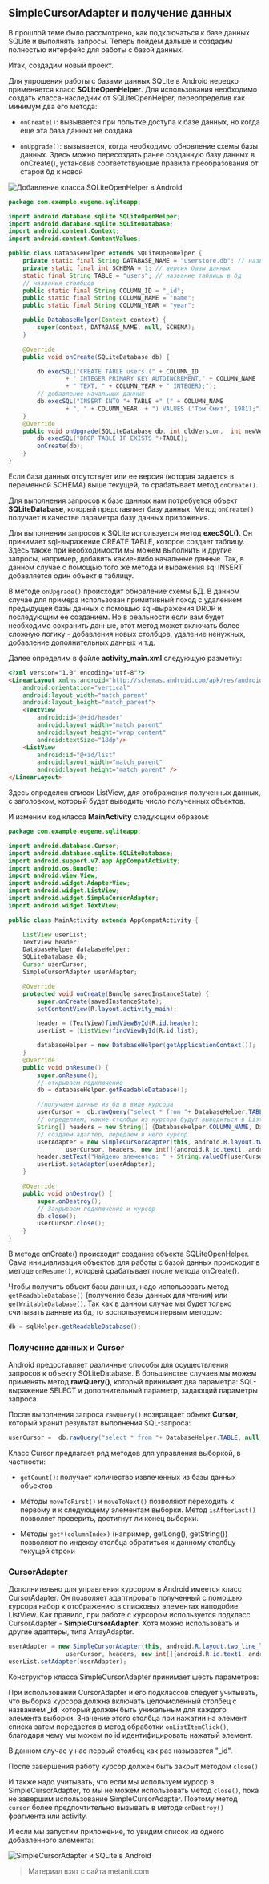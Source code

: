 ## SimpleCursorAdapter и получение данных

В прошлой теме было рассмотрено, как подключаться к базе данных SQLite и выполнять запросы. Теперь пойдем дальше и создадим полностью интерфейс для работы с базой данных.

Итак, создадим новый проект.

Для упрощения работы с базами данных SQLite в Android нередко применяется класс **SQLiteOpenHelper**. Для использования необходимо создать класса-наследник от SQLiteOpenHelper, переопределив как минимум два его метода:

- `onCreate()`: вызывается при попытке доступа к базе данных, но когда еще эта база данных не создана

- `onUpgrade()`: вызывается, когда необходимо обновление схемы базы данных. Здесь можно пересоздать ранее созданную базу данных в onCreate(), 
установив соответствующие правила преобразования от старой бд к новой

![Добавление класса SQLiteOpenHelper в Android](https://metanit.com/java/android/pics/sqlite5.png)

```java
package com.example.eugene.sqliteapp;

import android.database.sqlite.SQLiteOpenHelper;
import android.database.sqlite.SQLiteDatabase;
import android.content.Context;
import android.content.ContentValues;

public class DatabaseHelper extends SQLiteOpenHelper {
    private static final String DATABASE_NAME = "userstore.db"; // название бд
    private static final int SCHEMA = 1; // версия базы данных
    static final String TABLE = "users"; // название таблицы в бд
    // названия столбцов
    public static final String COLUMN_ID = "_id";
    public static final String COLUMN_NAME = "name";
    public static final String COLUMN_YEAR = "year";

    public DatabaseHelper(Context context) {
        super(context, DATABASE_NAME, null, SCHEMA);
    }

    @Override
    public void onCreate(SQLiteDatabase db) {

        db.execSQL("CREATE TABLE users (" + COLUMN_ID
                + " INTEGER PRIMARY KEY AUTOINCREMENT," + COLUMN_NAME
                + " TEXT, " + COLUMN_YEAR + " INTEGER);");
        // добавление начальных данных
        db.execSQL("INSERT INTO "+ TABLE +" (" + COLUMN_NAME
                + ", " + COLUMN_YEAR  + ") VALUES ('Том Смит', 1981);");
    }
    @Override
    public void onUpgrade(SQLiteDatabase db, int oldVersion,  int newVersion) {
        db.execSQL("DROP TABLE IF EXISTS "+TABLE);
        onCreate(db);
    }
}
```

Если база данных отсутствует или ее версия (которая задается в переменной SCHEMA) выше текущей, то срабатывает метод `onCreate()`.

Для выполнения запросов к базе данных нам потребуется объект **SQLiteDatabase**, который представляет базу данных. Метод `onCreate()` получает в качестве параметра базу данных приложения.

Для выполнения запросов к SQLite используется метод **execSQL()**. Он принимает sql-выражение CREATE TABLE, которое создает таблицу. Здесь также при необходимости мы можем выполнить и другие запросы, например, добавить какие-либо начальные данные. Так, в данном случае с помощью того же метода и выражения sql INSERT добавляется один объект в таблицу.

В методе `onUpgrade()` происходит обновление схемы БД. В данном случае для примера использован примитивный поход с удалением предыдущей базы данных с помощью sql-выражения DROP и последующим ее созданием. Но в реальности если вам будет необходимо сохранить данные, этот метод может включать более сложную логику - добавления новых столбцов, удаление ненужных, добавление дополнительных данных и т.д.

Далее определим в файле **activity_main.xml** следующую разметку:

```html
<?xml version="1.0" encoding="utf-8"?>
<LinearLayout xmlns:android="http://schemas.android.com/apk/res/android"
    android:orientation="vertical"
    android:layout_width="match_parent"
    android:layout_height="match_parent">
    <TextView
        android:id="@+id/header"
        android:layout_width="match_parent"
        android:layout_height="wrap_content"
        android:textSize="18dp"/>
    <ListView
        android:id="@+id/list"
        android:layout_width="match_parent"
        android:layout_height="match_parent" />
</LinearLayout>
```

Здесь определен список ListView, для отображения полученных данных, с заголовком, который будет выводить число полученных объектов.

И изменим код класса **MainActivity** следующим образом:

```java
package com.example.eugene.sqliteapp;

import android.database.Cursor;
import android.database.sqlite.SQLiteDatabase;
import android.support.v7.app.AppCompatActivity;
import android.os.Bundle;
import android.view.View;
import android.widget.AdapterView;
import android.widget.ListView;
import android.widget.SimpleCursorAdapter;
import android.widget.TextView;

public class MainActivity extends AppCompatActivity {

    ListView userList;
    TextView header;
    DatabaseHelper databaseHelper;
    SQLiteDatabase db;
    Cursor userCursor;
    SimpleCursorAdapter userAdapter;

    @Override
    protected void onCreate(Bundle savedInstanceState) {
        super.onCreate(savedInstanceState);
        setContentView(R.layout.activity_main);

        header = (TextView)findViewById(R.id.header);
        userList = (ListView)findViewById(R.id.list);

        databaseHelper = new DatabaseHelper(getApplicationContext());
    }
    @Override
    public void onResume() {
        super.onResume();
        // открываем подключение
        db = databaseHelper.getReadableDatabase();

        //получаем данные из бд в виде курсора
        userCursor =  db.rawQuery("select * from "+ DatabaseHelper.TABLE, null);
        // определяем, какие столбцы из курсора будут выводиться в ListView
        String[] headers = new String[] {DatabaseHelper.COLUMN_NAME, DatabaseHelper.COLUMN_YEAR};
        // создаем адаптер, передаем в него курсор
        userAdapter = new SimpleCursorAdapter(this, android.R.layout.two_line_list_item,
                userCursor, headers, new int[]{android.R.id.text1, android.R.id.text2}, 0);
        header.setText("Найдено элементов: " + String.valueOf(userCursor.getCount()));
        userList.setAdapter(userAdapter);
    }

    @Override
    public void onDestroy() {
        super.onDestroy();
        // Закрываем подключение и курсор
        db.close();
        userCursor.close();
    }
}
```

В методе onCreate() происходит создание объекта SQLiteOpenHelper. Сама инициализация объектов для работы с базой данных происходит в методе `onResume()`, который срабатывает после метода onCreate().

Чтобы получить объект базы данных, надо использовать метод `getReadableDatabase()` (получение базы данных для чтения) или `getWritableDatabase()`. Так как в данном случае мы будет только считывать данные из бд, то воспользуемся первым методом:

```java
db = sqlHelper.getReadableDatabase();
```

### Получение данных и Cursor

Android предоставляет различные способы для осуществления запросов к объекту SQLiteDatabase. В большинстве случаев мы можем применять метод **rawQuery()**, который принимает два параметра: SQL-выражение SELECT и дополнительный параметр, задающий параметры запроса.

После выполнения запроса `rawQuery()` возвращает объект **Cursor**, который хранит результат выполнения SQL-запроса:

```java
userCursor =  db.rawQuery("select * from "+ DatabaseHelper.TABLE, null);
```

Класс Cursor предлагает ряд методов для управления выборкой, в частности:

- `getCount()`: получает количество извлеченных из базы данных объектов

- Методы `moveToFirst()` и `moveToNext()` позволяют переходить к первому и к следующему элементам выборки. 
Метод `isAfterLast()` позволяет проверить, достигнут ли конец выборки.

- Методы `get*(columnIndex)` (например, getLong(), getString()) позволяют по индексу столбца обратиться к данному столбцу текущей строки

### CursorAdapter

Дополнительно для управления курсором в Android имеется класс CursorAdapter. Он позволяет адаптировать полученный с помощью курсора набор к отображению в списковых элементах наподобие ListView. Как правило, при работе с курсором используется подкласс CursorAdapter - **SimpleCursorAdapter**. Хотя можно использовать и другие адаптеры, типа ArrayAdapter.

```java
userAdapter = new SimpleCursorAdapter(this, android.R.layout.two_line_list_item,
                userCursor, headers, new int[]{android.R.id.text1, android.R.id.text2}, 0);
userList.setAdapter(userAdapter);
```

Конструктор класса SimpleCursorAdapter принимает шесть параметров:

При использовании CursorAdapter и его подклассов следует учитывать, что выборка курсора должна включать целочисленный столбец с названием **_id**, который должен быть уникальным для каждого элемента выборки. Значение этого столбца при нажатии на элемент списка затем передается в метод обработки `onListItemClick()`, благодаря чему мы можем по id идентифицировать нажатый элемент.

В данном случае у нас первый столбец как раз называется "_id".

После завершения работу курсор должен быть закрыт методом `close()`

И также надо учитывать, что если мы используем курсор в SimpleCursorAdapter, то мы не можем использовать метод `close()`, пока не завершим использование SimpleCursorAdapter. Поэтому метод `cursor` более предпочтительно вызывать в методе `onDestroy()` фрагмента или activity.

И если мы запустим приложение, то увидим список из одного добавленного элемента:

![SimpleCursorAdapter и SQLite в Android](https://metanit.com/java/android/pics/sqlite6.png)


> Материал взят с сайта metanit.com